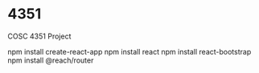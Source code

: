 # 4351
COSC 4351 Project

npm install create-react-app
npm install react
npm install react-bootstrap
npm install @reach/router

